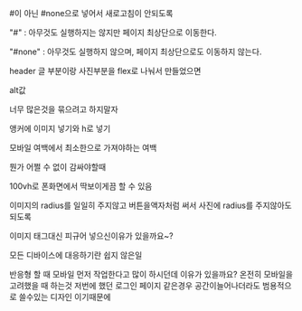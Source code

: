 #이 아닌
#none으로 넣어서 새로고침이 안되도록

"#" : 아무것도 실행하지는 않지만 페이지 최상단으로 이동한다.

"#none" : 아무것도 실행하지 않으며, 페이지 최상단으로도 이동하지 않는다.

header 글 부분이랑 사진부분을 flex로 나눠서 만들었으면

alt값

너무 많은것을 묶으려고 하지말자

앵커에 이미지 넣기와 h로 넣기

모바일 여백에서 최소한으로 가져야하는 여백

뭔가 어쩔 수 없이 감싸야할때

100vh로 폰화면에서 딱보이게끔 할 수 있음

이미지의 radius를 일일히 주지않고
버튼을액자처럼 써서 사진에 radius를 주지않아도 되도록

이미지 태그대신 피규어 넣으신이유가 있을까요~?

모든 디바이스에 대응하기란 쉽지 않은일

반응형 할 때 모바일 먼저 작업한다고 많이 하시던데 이유가 있을까요?
온전히 모바일을 고려했을 때 하는것
저번에 했던 로그인 페이지 같은경우 공간이늘어나더라도 범용적으로 쓸수있는 디자인 이기때문에
